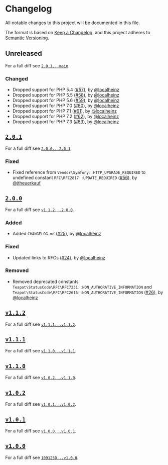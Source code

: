 # Changelog

All notable changes to this project will be documented in this file.

The format is based on [Keep a Changelog](https://keepachangelog.com/en/1.0.0/), and this project adheres to [Semantic Versioning](https://semver.org/spec/v2.0.0.html).

## Unreleased

For a full diff see [`2.0.1...main`][2.0.1...main].

### Changed

- Dropped support for PHP 5.4 ([#57]), by [@localheinz]
- Dropped support for PHP 5.5 ([#58]), by [@localheinz]
- Dropped support for PHP 5.6 ([#59]), by [@localheinz]
- Dropped support for PHP 7.0 ([#60]), by [@localheinz]
- Dropped support for PHP 7.1 ([#61]), by [@localheinz]
- Dropped support for PHP 7.2 ([#62]), by [@localheinz]
- Dropped support for PHP 7.3 ([#63]), by [@localheinz]

## [`2.0.1`][2.0.1]

For a full diff see [`2.0.0...2.0.1`][2.0.0...2.0.1].

### Fixed

- Fixed reference from `Vendor\Symfony::HTTP_UPGRADE_REQUIRED` to undefined constant `RFC\RFC2817::UPDATE_REQUIRED` ([#56]), by [@jtheuerkauf]

## [`2.0.0`][2.0.0]

For a full diff see [`v1.1.2...2.0.0`][v1.1.2...2.0.0].

### Added

- Added `CHANGELOG.md` ([#25]), by [@localheinz]

### Fixed

- Updated links to RFCs ([#24]), by [@localheinz]

### Removed

- Removed deprecated constants `Teapot\StatusCode\RFC\RFC7231::NON_AUTHORATIVE_INFORMATION` and `Teapot\StatusCode\RFC\RFC2616::NON_AUTHORATIVE_INFORMATION` ([#26]), by [@localheinz]

## [`v1.1.2`][v1.1.2]

For a full diff see [`v1.1.1...v1.1.2`][v1.1.1...v1.1.2].

## [`v1.1.1`][v1.1.1]

For a full diff see [`v1.1.0...v1.1.1`][v1.1.0...v1.1.1].

## [`v1.1.0`][v1.1.0]

For a full diff see [`v1.0.2...v1.1.0`][v1.0.2...v1.1.0].

## [`v1.0.2`][v1.0.2]

For a full diff see [`v1.0.1...v1.0.2`][v1.0.1...v1.0.2].

## [`v1.0.1`][v1.0.1]

For a full diff see [`v1.0.0...v1.0.1`][v1.0.0...v1.0.1].

## [`v1.0.0`][v1.0.0]

For a full diff see [`1091250...v1.0.0`][1091250...v1.0.0].

[v1.0.0]: https://github.com/teapot-php/status-code/releases/tag/v1.0.-
[v1.0.1]: https://github.com/teapot-php/status-code/releases/tag/v1.0.1
[v1.0.2]: https://github.com/teapot-php/status-code/releases/tag/v1.0.2
[v1.1.0]: https://github.com/teapot-php/status-code/releases/tag/v1.1.0
[v1.1.1]: https://github.com/teapot-php/status-code/releases/tag/v1.1.1
[v1.1.2]: https://github.com/teapot-php/status-code/releases/tag/v1.1.2
[2.0.0]: https://github.com/teapot-php/status-code/releases/tag/2.0.0
[2.0.1]: https://github.com/teapot-php/status-code/releases/tag/2.0.1

[1091250...v1.0.0]: https://github.com/teapot-php/status-code/compare/1091250...v1.0.0
[v1.0.0...v1.0.1]: https://github.com/teapot-php/status-code/compare/v1.0.0...v1.0.1
[v1.0.1...v1.0.2]: https://github.com/teapot-php/status-code/compare/v1.0.1...v1.0.2
[v1.0.2...v1.1.0]: https://github.com/teapot-php/status-code/compare/v1.0.2...v1.1.0
[v1.1.0...v1.1.1]: https://github.com/teapot-php/status-code/compare/v1.1.0...v1.1.1
[v1.1.1...v1.1.2]: https://github.com/teapot-php/status-code/compare/v1.1.1...v1.1.2
[v1.1.2...2.0.0]: https://github.com/teapot-php/status-code/compare/v1.1.2...2.0.0
[2.0.0...2.0.1]: https://github.com/teapot-php/status-code/compare/2.0.0...2.0.1
[2.0.1...main]: https://github.com/teapot-php/status-code/compare/2.0.1...main

[#24]: https://github.com/teapot-php/status-code/pull/24
[#25]: https://github.com/teapot-php/status-code/pull/25
[#26]: https://github.com/teapot-php/status-code/pull/26
[#56]: https://github.com/teapot-php/status-code/pull/56
[#57]: https://github.com/teapot-php/status-code/pull/57
[#58]: https://github.com/teapot-php/status-code/pull/58
[#59]: https://github.com/teapot-php/status-code/pull/59
[#60]: https://github.com/teapot-php/status-code/pull/60
[#61]: https://github.com/teapot-php/status-code/pull/61
[#62]: https://github.com/teapot-php/status-code/pull/62
[#63]: https://github.com/teapot-php/status-code/pull/63

[@jtheuerkauf]: https://github.com/jtheuerkauf
[@localheinz]: https://github.com/localheinz
